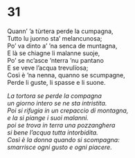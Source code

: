 # 31  
  
Quann’ ’a tùrtera perde la cumpagna,  
Tutto lu juorno sta’ melancunosa;  
Po’ va dinto a’ ’na senca de muntagna,  
E là se chiagne li malanne suoje,  
Po’ se nc’asce ’nterra ’nu pantano  
E se veve l’acqua trevulïosa;  
Così è ’na nenna, quanno se scumpagne,  
Perde li guste, li spasse e li suone.

*La tortora se perde la compagna  
un giorno intero se ne sta intristita.  
Poi si rifugia in un crepaccio di montagna,  
e la si piange i suoi malanni.  
poi se trova in terra una pozzanghera  
si bene l’acqua tutta intorbidita.  
Così è la donna quando si scompagna:  
smarrisce ogni gusto e ogni piacere.*


